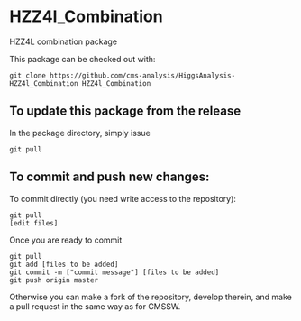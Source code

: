 HZZ4l_Combination
=============

HZZ4L combination package

This package can be checked out with:

```
git clone https://github.com/cms-analysis/HiggsAnalysis-HZZ4l_Combination HZZ4l_Combination
```

To update this package from the release
------------------------------------------
In the package directory, simply issue
```
git pull
```


To commit and push new changes:
------------------------------
To commit directly (you need write access to the repository):
```
git pull
[edit files]
```
Once you are ready to commit
```
git pull
git add [files to be added]
git commit -m ["commit message"] [files to be added]
git push origin master
```

Otherwise you can make a fork of the repository, develop therein, and make a pull request in the same way as for CMSSW.
